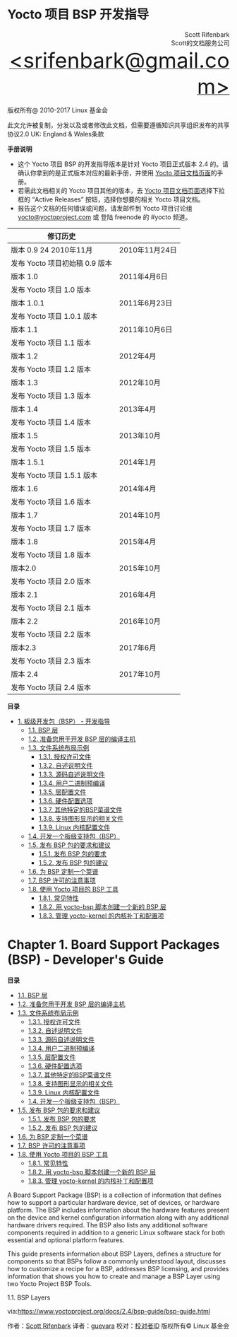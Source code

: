Yocto 项目 BSP 开发指导
======

<p align="right">Scott Rifenbark<br>
Scott的文档服务公司<br>
<a href="mailto:srifenbark@gmail.com"><font size=100>&lt;srifenbark@gmail.com&gt;</font></a>
</p>

版权所有@ 2010-2017  Linux 基金会

此文允许被复制，分发以及或者修改此文档，但需要遵循知识共享组织发布的共享协议2.0 UK: England & Wales条款

**手册说明**

* 这个 Yocto 项目 BSP 的开发指导版本是针对 Yocto 项目正式版本 2.4 的。请确认你拿到的是正式版本对应的最新手册，并使用 [Yocto 项目文档页面][2]的手册。
* 若需此文档相关的 Yocto 项目其他的版本，去 [Yocto 项目文档页面][2]选择下拉框的 “Active Releases” 按钮，选择你想要的相关 Yocto 项目文档。
* 报告这个文档的任何错误或问题，请发邮件到 Yocto 项目讨论组 yocto@yoctoproject.com 或 登陆 freenode 的 #yocto 频道。

|**修订历史**||
|-|-|
|版本 0.9	24 2010年11月|2010年11月24日|
|发布 Yocto 项目初始稿 0.9 版本||
|版本 1.0	|2011年4月6日|
|发布 Yocto 项目 1.0 版本|
|版本 1.0.1|2011年6月23日|
|发布 Yocto 项目 1.0.1 版本|
|版本 1.1|2011年10月6日|
|发布 Yocto 项目 1.1 版本|
|版本 1.2|2012年4月|
|发布 Yocto 项目 1.2 版本|
|版本 1.3	|2012年10月|
|发布 Yocto 项目 1.3 版本|
|版本 1.4|2013年4月|
|发布 Yocto 项目 1.4 版本|
|版本 1.5|2013年10月|
|发布 Yocto 项目 1.5 版本|
|版本 1.5.1 |2014年1月|
|发布 Yocto 项目 1.5.1 版本|
|版本 1.6|2014年4月|
|发布 Yocto 项目 1.6 版本|
|版本 1.7	|2014年10月|
|发布 Yocto 项目 1.7 版本|
|版本 1.8|2015年4月|
|发布 Yocto 项目 1.8 版本|
|版本2.0|2015年10月|
|发布 Yocto 项目 2.0 版本|
|版本 2.1|2016年4月|
|发布 Yocto 项目 2.1 版本|
|版本 2.2|2016年10月|
|发布 Yocto 项目 2.2 版本|
|版本2.3|2017年6月|
|发布 Yocto 项目 2.3 版本|
|版本 2.4|2017年10月|
|发布 Yocto 项目 2.4 版本|

**目录**
<!-- GFM-TOC -->
* [1. 板级开发包（BSP） - 开发指导](#bsp)
  * [1.1. BSP 层](#bsp-layers)
  * [1.2. 准备您用于开发 BSP 层的编译主机](#preparing-your-build-host-to-work-with-bsp-layers)
  * [1.3. 文件系统布局示例](#bsp-filelayout)
    * [1.3.1. 授权许可文件](#bsp-filelayout-license)
    * [1.3.2. 自述说明文件](bsp-filelayout-readme)
    * [1.3.3. 源码自述说明文件](bsp-filelayout-readme-sources)
    * [1.3.4. 用户二进制预编译](bsp-filelayout-binary)
    * [1.3.5. 层配置文件](bsp-filelayout-layer)
    * [1.3.6. 硬件配置选项](bsp-filelayout-machine)
    * [1.3.7. 其他特定的BSP菜谱文件](bsp-filelayout-misc-recipes)
    * [1.3.8. 支持图形显示的相关文件](bsp-filelayout-recipes-graphics)
    * [1.3.9. Linux 内核配置文件](bsp-filelayout-kernel)
  * [1.4. 开发一个板级支持包（BSP）](developing-a-board-support-package-bsp)
  * [1.5. 发布 BSP 包的要求和建议](requirements-and-recommendations-for-released-bsps)
    * [1.5.1. 发布 BSP 包的要求](released-bsp-requirements)
    * [1.5.2. 发布 BSP 包的建议](released-bsp-recommendations)
  * [1.6. 为 BSP 定制一个菜谱](customizing-a-recipe-for-a-bsp)
  * [1.7. BSP 许可的注意事项](bsp-licensing-considerations)
  * [1.8. 使用 Yocto 项目的 BSP 工具](using-the-yocto-projects-bsp-tools)
    * [1.8.1. 常见特性](common-features)
    * [1.8.2. 用 yocto-bsp 脚本创建一个新的 BSP 层](creating-a-new-bsp-layer-using-the-yocto-bsp-script)
    * [1.8.3. 管理 yocto-kernel 的内核补丁和配置项](managing-kernel-patches-and-config-items-with-yocto-kernel)
<!-- GFM-TOC -->


<a id="bsp">Chapter 1. Board Support Packages (BSP) - Developer's Guide</a>
======

**目录**

<!-- GFM-TOC -->
* [1.1. BSP 层](#bsp-layers)
* [1.2. 准备您用于开发 BSP 层的编译主机](#preparing-your-build-host-to-work-with-bsp-layers)
* [1.3. 文件系统布局示例](#bsp-filelayout)
  * [1.3.1. 授权许可文件](#bsp-filelayout-license)
  * [1.3.2. 自述说明文件](bsp-filelayout-readme)
  * [1.3.3. 源码自述说明文件](bsp-filelayout-readme-sources)
  * [1.3.4. 用户二进制预编译](bsp-filelayout-binary)
  * [1.3.5. 层配置文件](bsp-filelayout-layer)
  * [1.3.6. 硬件配置选项](bsp-filelayout-machine)
  * [1.3.7. 其他特定的BSP菜谱文件](bsp-filelayout-misc-recipes)
  * [1.3.8. 支持图形显示的相关文件](bsp-filelayout-recipes-graphics)
  * [1.3.9. Linux 内核配置文件](bsp-filelayout-kernel)
  * [1.4. 开发一个板级支持包（BSP）](developing-a-board-support-package-bsp)
* [1.5. 发布 BSP 包的要求和建议](requirements-and-recommendations-for-released-bsps)
  * [1.5.1. 发布 BSP 包的要求](released-bsp-requirements)
  * [1.5.2. 发布 BSP 包的建议](released-bsp-recommendations)
* [1.6. 为 BSP 定制一个菜谱](customizing-a-recipe-for-a-bsp)
* [1.7. BSP 许可的注意事项](bsp-licensing-considerations)
* [1.8. 使用 Yocto 项目的 BSP 工具](using-the-yocto-projects-bsp-tools)
  * [1.8.1. 常见特性](common-features)
  * [1.8.2. 用 yocto-bsp 脚本创建一个新的 BSP 层](creating-a-new-bsp-layer-using-the-yocto-bsp-script)
  * [1.8.3. 管理 yocto-kernel 的内核补丁和配置项](managing-kernel-patches-and-config-items-with-yocto-kernel)

A Board Support Package (BSP) is a collection of information that defines how to support a particular hardware device, set of devices, or hardware platform. The BSP includes information about the hardware features present on the device and kernel configuration information along with any additional hardware drivers required. The BSP also lists any additional software components required in addition to a generic Linux software stack for both essential and optional platform features.

This guide presents information about BSP Layers, defines a structure for components so that BSPs follow a commonly understood layout, discusses how to customize a recipe for a BSP, addresses BSP licensing, and provides information that shows you how to create and manage a BSP Layer using two Yocto Project BSP Tools.


<a id="bsp-layers">1.1. BSP Layers</a>

via:https://www.yoctoproject.org/docs/2.4/bsp-guide/bsp-guide.html


作者：[Scott Rifenbark](mailto:srifenbark@gmail.com)
译者：[guevara](https://github.com/guevaraya)
校对：[校对者ID](https://github.com/校对者ID)
版权所有© Linux 基金会





[1]: mailto:srifenbark@gmail.com
[2]: http://www.yoctoproject.org/documentation
